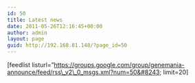 ```yaml
---
id: 50
title: Latest news
date: 2011-05-26T12:16:45+00:00
author: admin
layout: page
guid: http://192.168.81.148/?page_id=50
---
```

[feedlist listurl=&#8221;https://groups.google.com/group/genemania-announce/feed/rss\_v2\_0_msgs.xml?num=50&#8243; limit=20]